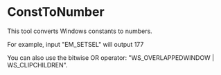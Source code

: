 # ConstToNumber

This tool converts Windows constants to numbers.

For example, input "EM_SETSEL" will output 177

You can also use the bitwise OR operator: "WS_OVERLAPPEDWINDOW | WS_CLIPCHILDREN".
